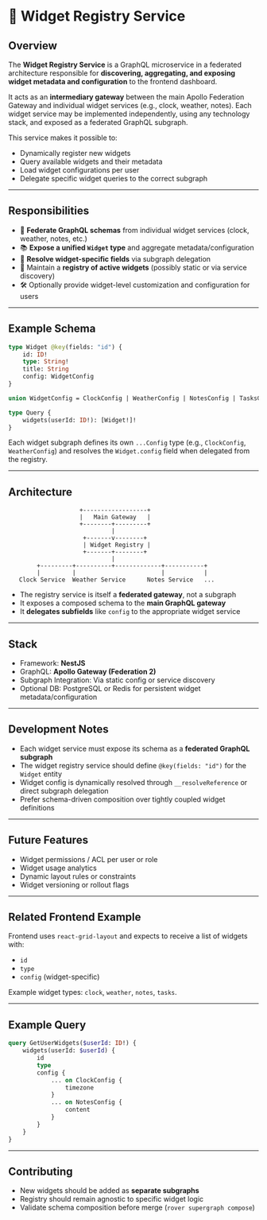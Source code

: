 # 🧩 Widget Registry Service

## Overview

The **Widget Registry Service** is a GraphQL microservice in a federated architecture responsible for **discovering, aggregating, and exposing widget metadata and configuration** to the frontend dashboard.

It acts as an **intermediary gateway** between the main Apollo Federation Gateway and individual widget services (e.g., clock, weather, notes). Each widget service may be implemented independently, using any technology stack, and exposed as a federated GraphQL subgraph.

This service makes it possible to:

- Dynamically register new widgets
- Query available widgets and their metadata
- Load widget configurations per user
- Delegate specific widget queries to the correct subgraph

---

## Responsibilities

- 🔁 **Federate GraphQL schemas** from individual widget services (clock, weather, notes, etc.)
- 📚 **Expose a unified `Widget` type** and aggregate metadata/configuration
- 🧠 **Resolve widget-specific fields** via subgraph delegation
- 🧾 Maintain a **registry of active widgets** (possibly static or via service discovery)
- 🛠 Optionally provide widget-level customization and configuration for users

---

## Example Schema

```graphql
type Widget @key(fields: "id") {
    id: ID!
    type: String!
    title: String
    config: WidgetConfig
}

union WidgetConfig = ClockConfig | WeatherConfig | NotesConfig | TasksConfig

type Query {
    widgets(userId: ID!): [Widget!]!
}
```

Each widget subgraph defines its own `...Config` type (e.g., `ClockConfig`, `WeatherConfig`) and resolves the `Widget.config` field when delegated from the registry.

---

## Architecture

```
                    +------------------+
                    |   Main Gateway   |
                    +--------+---------+
                             |
                     +-------v--------+
                     | Widget Registry |
                     +-------+--------+
                             |
        +---------+----------+-------------+-----------+
        |         |                        |           |
   Clock Service  Weather Service      Notes Service   ...
```

- The registry service is itself a **federated gateway**, not a subgraph
- It exposes a composed schema to the **main GraphQL gateway**
- It **delegates subfields** like `config` to the appropriate widget service

---

## Stack

- Framework: **NestJS**
- GraphQL: **Apollo Gateway (Federation 2)**
- Subgraph Integration: Via static config or service discovery
- Optional DB: PostgreSQL or Redis for persistent widget metadata/configuration

---

## Development Notes

- Each widget service must expose its schema as a **federated GraphQL subgraph**
- The widget registry service should define `@key(fields: "id")` for the `Widget` entity
- Widget config is dynamically resolved through `__resolveReference` or direct subgraph delegation
- Prefer schema-driven composition over tightly coupled widget definitions

---

## Future Features

- Widget permissions / ACL per user or role
- Widget usage analytics
- Dynamic layout rules or constraints
- Widget versioning or rollout flags

---

## Related Frontend Example

Frontend uses `react-grid-layout` and expects to receive a list of widgets with:

- `id`
- `type`
- `config` (widget-specific)

Example widget types: `clock`, `weather`, `notes`, `tasks`.

---

## Example Query

```graphql
query GetUserWidgets($userId: ID!) {
    widgets(userId: $userId) {
        id
        type
        config {
            ... on ClockConfig {
                timezone
            }
            ... on NotesConfig {
                content
            }
        }
    }
}
```

---

## Contributing

- New widgets should be added as **separate subgraphs**
- Registry should remain agnostic to specific widget logic
- Validate schema composition before merge (`rover supergraph compose`)
